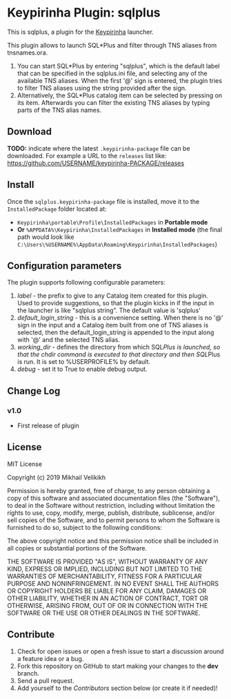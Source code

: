 # Keypirinha Plugin: sqlplus

This is sqlplus, a plugin for the
[Keypirinha](http://keypirinha.com) launcher.

This plugin allows to launch SQL*Plus and filter through TNS aliases 
from tnsnames.ora.
1. You can start SQL*Plus by entering "sqlplus", which is the default label 
that can be specified in the sqlplus.ini file, and selecting any of the available 
TNS aliases. When the first '@' sign is entered, the plugin tries to filter TNS aliases 
using the string provided after the sign.
2. Alternatively, the SQL*Plus catalog item can be selected by pressing <TAB>
on its item. Afterwards you can filter the existing TNS aliases by typing parts 
of the TNS alias names.


## Download

**TODO:** indicate where the latest `.keypirinha-package` file can be
downloaded. For example a URL to the `releases` list like:
https://github.com/USERNAME/keypirinha-PACKAGE/releases


## Install

Once the `sqlplus.keypirinha-package` file is installed,
move it to the `InstalledPackage` folder located at:

* `Keypirinha\portable\Profile\InstalledPackages` in **Portable mode**
* **Or** `%APPDATA%\Keypirinha\InstalledPackages` in **Installed mode** (the
  final path would look like
  `C:\Users\%USERNAME%\AppData\Roaming\Keypirinha\InstalledPackages`)


## Configuration parameters

The plugin supports following configurable parameters:
1. *label* - the prefix to give to any Catalog item created for this plugin.
Used to provide suggestions, so that the plugin kicks in if the input in 
the launcher is like "sqlplus string". The default value is 'sqlplus'
2. *default_login_string* - this is a convenience setting. When there is 
no '@' sign in the input and a Catalog item built from one of TNS aliases 
is selected, then the default_login_string is appended to the input along with '@' 
and the selected TNS alias.
3. *working_dir* - defines the directory from which SQL*Plus is launched, 
so that the chdir command is executed to that directory and then SQL*Plus is run.
It is set to %USERPROFILE% by default.
4. *debug* - set it to True to enable debug output.

## Change Log

### v1.0

* First release of plugin


## License

MIT License

Copyright (c) 2019 Mikhail Velikikh

Permission is hereby granted, free of charge, to any person obtaining a copy
of this software and associated documentation files (the "Software"), to deal
in the Software without restriction, including without limitation the rights
to use, copy, modify, merge, publish, distribute, sublicense, and/or sell
copies of the Software, and to permit persons to whom the Software is
furnished to do so, subject to the following conditions:

The above copyright notice and this permission notice shall be included in all
copies or substantial portions of the Software.

THE SOFTWARE IS PROVIDED "AS IS", WITHOUT WARRANTY OF ANY KIND, EXPRESS OR
IMPLIED, INCLUDING BUT NOT LIMITED TO THE WARRANTIES OF MERCHANTABILITY,
FITNESS FOR A PARTICULAR PURPOSE AND NONINFRINGEMENT. IN NO EVENT SHALL THE
AUTHORS OR COPYRIGHT HOLDERS BE LIABLE FOR ANY CLAIM, DAMAGES OR OTHER
LIABILITY, WHETHER IN AN ACTION OF CONTRACT, TORT OR OTHERWISE, ARISING FROM,
OUT OF OR IN CONNECTION WITH THE SOFTWARE OR THE USE OR OTHER DEALINGS IN THE
SOFTWARE.

## Contribute

1. Check for open issues or open a fresh issue to start a discussion around a
   feature idea or a bug.
2. Fork this repository on GitHub to start making your changes to the **dev**
   branch.
3. Send a pull request.
4. Add yourself to the *Contributors* section below (or create it if needed)!